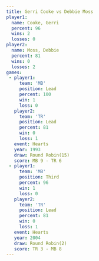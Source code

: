 ```yaml
---
title: Gerri Cooke vs Debbie Moss
player1:            
  name: Cooke, Gerri
  percent: 96       
  wins: 2           
  losses: 0         
player2:            
  name: Moss, Debbie
  percent: 81       
  wins: 0           
  losses: 2         
games:
 - player1:        
     team: 'MB'    
     position: Lead
     percent: 100  
     win: 1        
     loss: 0       
   player2:        
     team: 'TR'    
     position: Lead
     percent: 81   
     win: 0        
     loss: 1       
   event: Hearts        
   year: 1993           
   draw: Round Robin(15)
   score: MB 9 - TR 6   
 - player1:         
     team: 'MB'     
     position: Third
     percent: 96    
     win: 1         
     loss: 0        
   player2:        
     team: 'TR'    
     position: Lead
     percent: 81   
     win: 0        
     loss: 1       
   event: Hearts       
   year: 2004          
   draw: Round Robin(2)
   score: TR 3 - MB 8  
---
```

